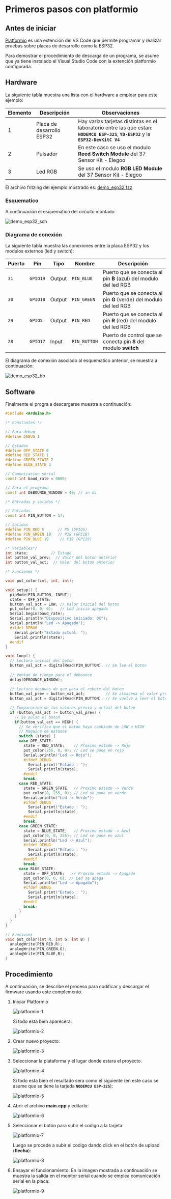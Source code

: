 # Primeros pasos con platformio

## Antes de iniciar

[Platformio](https://platformio.org/) es una extención del VS Code que permite programar y realizar pruebas sobre placas de desarrollo como la ESP32.

Para demostrar el procedimiento de descarga de un programa, se asume que ya tiene instalado el Visual Studio Code con la extención platformio configurada.

## Hardware

La siguiente tabla muestra una lista con el hardware a emplear para este ejemplo:

|Elemento |	Descripción | Observaciones |
|----|----|----|
|1 | Placa de desarrollo ESP32 |Hay varias tarjetas distintas en el laboratorio entre las que estan: **`NODEMCU ESP-32S`**, **`YD-ESP32`** y la **`ESP32-DevKitC V4`** |
|2 | Pulsador |	En este caso se uso el modulo **Reed Switch Module** del 37 Sensor Kit - Elegoo |
|3 | Led RGB | Se uso el modulo **RGB LED Module** del 37 Sensor Kit - Elegoo |

El archivo fritzing del ejemplo mostrado es: [demo_esp32.fzz](demo_esp32.fzz) 

### Esquematico

A continuación el esquematico del circuito montado:

![demo_esp32_sch](demo_esp32_sch.png)

### Diagrama de conexión

La siguiente tabla muestra las conexiones entre la placa ESP32 y los modulos externos (led y switch):

|Puerto|Pin|Tipo|Nombre|Descripción|
|---|---|---|---|---|
|```31```|```GPIO19```|Output|```PIN_BLUE```|Puerto que se conecta al pin **B** (azul) del modulo del led RGB|
|```30```|```GPIO18```|Output|```PIN_GREEN```|Puerto que se conecta al pin **G** (verde) del modulo del led RGB|
|```29```|```GPIO5```|Output|```PIN_RED```|Puerto que se conecta al pin **R** (red) del modulo del led RGB|
|```28```|```GPIO17```|Input|```PIN_BUTTON```|Puerto de control que se conecta pin **S** del modulo **switch**|

El diagrama de conexión asociado al esquematico anterior, se muestra a continuación:

![demo_esp32_bb](demo_esp32_bb.png)


## Software

Finalmente el progra a descargarse muestra a continuación:

```cpp
#include <Arduino.h>

/* Constantes */

// Para debug
#define DEBUG 1

// Estados 
#define OFF_STATE 0
#define RED_STATE 1
#define GREEN_STATE 2
#define BLUE_STATE 3

// Comunicacion serial
const int baud_rate = 9600;

// Para el programa
const int DEBOUNCE_WINDOW = 40; // in ms

/* Entradas y salidas */

// Entradas
const int PIN_BUTTON = 17;

// Salidas
#define PIN_RED 5      // P5 (GPIO5)
#define PIN_GREEN 18   // P18 (GPI18)
#define PIN_BLUE 19     // P19 (GPI19)

/* Variables*/
int state;          // Estado
int button_val_prev;  // Valor del boton anterior
int button_val_act;  // Valor del boton anterior

/* Funciones */

void put_color(int, int, int);

void setup() {  
  pinMode(PIN_BUTTON, INPUT);  
  state = OFF_STATE;
  button_val_act = LOW; // Valor inicial del boton
  put_color(0, 0, 0);   // Led inicia apagado
  Serial.begin(baud_rate);   
  Serial.println("Dispositivo iniciado: OK");
  Serial.println("Led -> Apagado");
  #ifdef DEBUG   
    Serial.print("Estado actual: ");
    Serial.println(state);
  #endif
}

void loop() {
  // Lectura inicial del boton  
  button_val_act = digitalRead(PIN_BUTTON); // Se lee el boton
  
  // Ventan de tiempo para el debounce
  delay(DEBOUNCE_WINDOW);                   
  
  // Lectura despues de que pasa el rebote del boton 
  button_val_prev = button_val_act;         // Se almacena el valor previo del boton
  button_val_act = digitalRead(PIN_BUTTON); // Se vuelve a leer el boton

  // Comparacion de los valores previo y actual del boton
  if (button_val_act != button_val_prev) {
    // Se pulso el boton
    if(button_val_act == HIGH) {
      // Se verifica que el boton haya cambiado de LOW a HIGH
      // Maquina de estados
      switch (state) {
      case OFF_STATE:            
        state = RED_STATE;    // Proximo estado -> Rojo
        put_color(255, 0, 0); // Led se pone en rojo
        Serial.println("Led -> Rojo");
        #ifdef DEBUG          
          Serial.print("Estado : ");
          Serial.println(state);
        #endif
        break;
      case RED_STATE:            
        state = GREEN_STATE;  // Proximo estado -> Verde
        put_color(0, 255, 0); // Led se pone en verde
        Serial.println("Led -> Verde");
        #ifdef DEBUG          
          Serial.print("Estado : ");
          Serial.println(state);
        #endif
        break;
      case GREEN_STATE:            
        state = BLUE_STATE;   // Proximo estado -> Azul
        put_color(0, 0, 255); // Led se pone en azul
        Serial.println("Led -> Azul");
        #ifdef DEBUG          
          Serial.print("Estado : ");
          Serial.println(state);
        #endif
        break;
      case BLUE_STATE:            
        state = OFF_STATE;   // Proximo estado -> Apagado
        put_color(0, 0, 0); // Led se apaga
        Serial.println("Led -> Apagado");
        #ifdef DEBUG          
          Serial.print("Estado : ");
          Serial.println(state);
        #endif
        break;
      }    
    }
  }
}

// Funciones
void put_color(int R, int G, int B) {
  analogWrite(PIN_RED,R);
  analogWrite(PIN_GREEN,G);
  analogWrite(PIN_BLUE,B);
}
```

## Procedimiento

A continuación, se describe el proceso para codificar y descargar el firmware usando este complemento.
1. Iniciar Platformio
   
   ![platformio-1](platformio1.png)
   
   Si todo esta bien aparecera:

   ![platformio-2](platformio2.png)

2. Crear nuevo proyecto:
   
   ![platformio-3](platformio3.png)

3. Seleccionar la plataforma y el lugar donde estara el proyecto.
   
   ![platformio-4](platformio4.png)
   
   Si todo esta bien el resultado sera como el siguiente (en este caso se asume que se tiene la tarjeda **`NODEMCU ESP-32S`**):
   
   ![platformio-5](platformio5.png)

4. Abrir el archivo **main.cpp** y editarlo:
   
   ![platformio-6](platformio6.png)

5. Seleccionar el botón para subir el codigo a la tarjeta:
   
   ![platformio-7](platformio7.png)

   Luego se procede a subir el codigo dando click en el botón de upload (**flecha**):

   ![platformio-8](platformio8.png)

6. Ensayar el funcionamiento. En la imagen mostrada a continuación se muestra la salida en el monitor serial cuando se emplea comunicación serial en la placa:
   
   ![platformio-9](platformio9.png)

